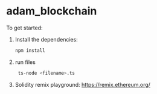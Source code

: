 # adam_blockchain

To get started:

1. Install the dependencies:
   ```bash
   npm install

2. run files
   ```bash
    ts-node <filename>.ts

3. Solidity
   remix playground: https://remix.ethereum.org/

   